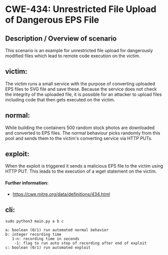 # CWE-434: Unrestricted File Upload of Dangerous EPS File

## Description / Overview of scenario
This scenario is an example for unrestricted file upload for dangerously modified files which lead to remote code execution on the victim.

## victim:
The victim runs a small service with the purpose of converting uploaded EPS files to SVG file and save these. Because the service does not check the integrity of the uploaded file, it is possible for an attacker to upload files including code that then gets executed on the victim.

## normal:
While building the containers 500 random stock photos are downloaded and converted to EPS files. The normal behaviour picks randomly from this pool and sends them to the victim's converting service via HTTP PUTs.

## exploit:
When the exploit is triggered it sends a malicious EPS file to the victim using  HTTP PUT. This leads to the execution of a wget statement on the victim. 

#### Further information:
* https://cwe.mitre.org/data/definitions/434.html

## cli:

    sudo python3 main.py a b c
    
    a: boolean (0/1) run automated normal behavior
    b: integer recording time
       1-n: recording time in seconds
        -1: flag to run auto stop of recording after end of exploit
    c: boolean (0/1) run automated exploit